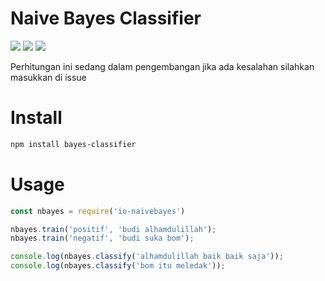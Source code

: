 # Naive Bayes Classifier

<a href="https://codeclimate.com/github/rayzalzero/io-naivebayes"><img src="https://codeclimate.com/github/codeclimate/codeclimate/badges/gpa.svg" /></a>
<a href="https://codeclimate.com/github/rayzalzero/io-naivebayes"><img src="https://codeclimate.com/github/codeclimate/codeclimate/badges/coverage.svg" /></a>
<a href="https://codeclimate.com/github/rayzalzero/io-naivebayes"><img src="https://codeclimate.com/github/codeclimate/codeclimate/badges/issue_count.svg" /></a>

Perhitungan ini sedang dalam pengembangan jika ada kesalahan silahkan masukkan di issue

# Install

```bash
npm install bayes-classifier
```

# Usage

```javascript
const nbayes = require('io-naivebayes')

nbayes.train('positif', 'budi alhamdulillah');
nbayes.train('negatif', 'budi suka bom');

console.log(nbayes.classify('alhamdulillah baik baik saja'));
console.log(nbayes.classify('bom itu meledak'));
```
